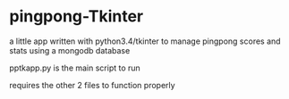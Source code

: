 # pingpong-Tkinter

a little app written with python3.4/tkinter to manage pingpong scores and stats using a mongodb database

pptkapp.py is the main script to run

requires the other 2 files to function properly

